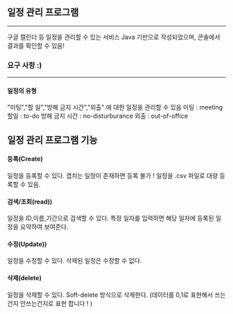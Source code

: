 ## 일정 관리 프로그램
-----------------

구글 캘린더 등 일정을 관리할 수 있는 서비스
Java 기반으로 작성되었으며, 콘솔에서 결과를 확인할 수 있음!


### 요구 사항 :)
--------------------

#### 일정의 유형
"미팅","할 일","방해 금지 시간","외출" 에 대한 일정을 관리할 수 있음
미팅 : meeting
할일 : to-do
방해 금지 시간 : no-disturburance
외출 : out-of-office

## 일정 관리 프로그램 기능
#### 등록(Create)<br>
일정을 등록할 수 있다.
겹치는 일정이 존재하면 등록 불가 ! 
일정을 .csv 파일로 대량 등록할 수 있음.
#### 검색/조회(read))<br>
일정을 ID,이름,기간으로 검색할 수 있다.
특정 일자를 입력하면 해당 일자에 등록된 일정을 요약하여 보여준다.
#### 수정(Update))<br>
일정을 수정할 수 있다.
삭제된 일정은 수정할 수 없다.
#### 삭제(delete)<br>
일정을 삭제할 수 있다.
Soft-delete 방식으로 삭제한다. (데이터를 0,1로 표현해서 쓰는건지 안쓰는건지로 표현 합니다 ! )
